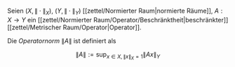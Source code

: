 Seien $(X, \| \cdot \|_X)$, $(Y, \| \cdot \|_Y)$ [[zettel/Normierter Raum|normierte Räume]], $A : X \to Y$ ein [[zettel/Normierter Raum/Operator/Beschränktheit|beschränkter]] [[zettel/Metrischer Raum/Operator|Operator]].

Die *Operatornorm* $\| A \|$ ist definiert als

$$
	\| A \| := \sup_{x \in X, \| x \|_X = 1} \| Ax \|_Y
$$